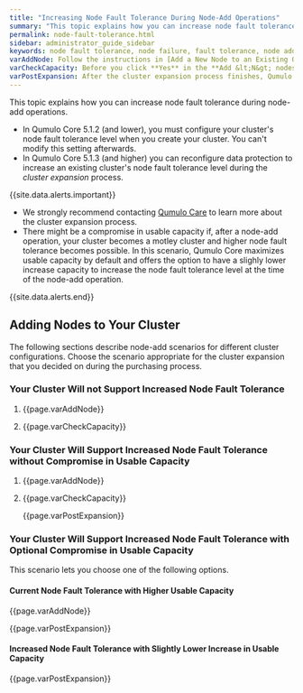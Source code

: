 ```yaml
---
title: "Increasing Node Fault Tolerance During Node-Add Operations"
summary: "This topic explains how you can increase node fault tolerance during node-add operations."
permalink: node-fault-tolerance.html
sidebar: administrator_guide_sidebar
keywords: node fault tolerance, node failure, fault tolerance, node add, node-add, cluster expansion, expand, reconfiguration
varAddNode: Follow the instructions in [Add a New Node to an Existing Qumulo Cluster](https://care.qumulo.com/hc/en-us/articles/360001070307) on Qumulo Care.
varCheckCapacity: Before you click **Yes** in the **Add &lt;N&gt; nodes to cluster &lt;MyCluster&gt;?** dialog box, check that the projected capacity matches the expected capacity.
varPostExpansion: After the cluster expansion process finishes, Qumulo Core begins data protection reconfiguration automatically. To monitor this process, click **Cluster > Overview**. On the **Cluster** page, you can view the rebalance phase status and the estimated time to completion. When the restriper completes the provisioning of additional usable capacity and data protection reconfiguration, the **Data Protected** section shows the increased node fault tolerance level.
---
```


This topic explains how you can increase node fault tolerance during node-add operations.

* In Qumulo Core 5.1.2 (and lower), you must configure your cluster's node fault tolerance level when you create your cluster. You can't modify this setting afterwards.
* In Qumulo Core 5.1.3 (and higher) you can reconfigure data protection to increase an existing cluster's node fault tolerance level during the _cluster expansion_ process.

{{site.data.alerts.important}}
<ul>
  <li>We strongly recommend contacting <a href="https://care.qumulo.com/hc/en-us/articles/115008409408">Qumulo Care</a> to learn more about the cluster expansion process.</li>
  <li>There might be a compromise in usable capacity if, after a node-add operation, your cluster becomes a motley cluster and higher node fault tolerance becomes possible. In this scenario, Qumulo Core maximizes usable capacity by default and offers the option to have a slighly lower increase capacity to increase the node fault tolerance level at the time of the node-add operation.</li>
</ul>
{{site.data.alerts.end}}

## Adding Nodes to Your Cluster
The following sections describe node-add scenarios for different cluster configurations. Choose the scenario appropriate for the cluster expansion that you decided on during the purchasing process.

### Your Cluster Will not Support Increased Node Fault Tolerance
1. {{page.varAddNode}}

1. {{page.varCheckCapacity}}

### Your Cluster Will Support Increased Node Fault Tolerance without Compromise in Usable Capacity
1. {{page.varAddNode}}

1. {{page.varCheckCapacity}}

   {{page.varPostExpansion}}

### Your Cluster Will Support Increased Node Fault Tolerance with Optional Compromise in Usable Capacity
This scenario lets you choose one of the following options.

#### Current Node Fault Tolerance with Higher Usable Capacity 
{{page.varAddNode}}

{{page.varPostExpansion}}

#### Increased Node Fault Tolerance with Slightly Lower Increase in Usable Capacity

{{page.varPostExpansion}}
